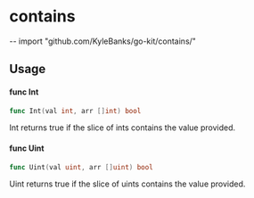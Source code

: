 # contains
--
    import "github.com/KyleBanks/go-kit/contains/"


## Usage

#### func  Int

```go
func Int(val int, arr []int) bool
```
Int returns true if the slice of ints contains the value provided.

#### func  Uint

```go
func Uint(val uint, arr []uint) bool
```
Uint returns true if the slice of uints contains the value provided.
